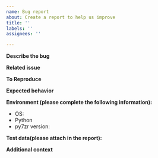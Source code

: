 ```yaml
---
name: Bug report
about: Create a report to help us improve
title: ''
labels: ''
assignees: ''

---
```


**Describe the bug**

<!-- A clear and concise description of what the bug is. -->

**Related issue**
<!-- (if exist)  -->

**To Reproduce**
<!--
Steps to reproduce the behavior:
(example)
1. Prepare test data attached as 'file' in current directory.
2. Run following code with python3.
```
import py7zr
archive = py7zr.SevenZipFile('test.7z','w')
archive.writeall('file')
archive.close()
```
3. test.7z is produced
4. run command in ternminal '7z l test.7z'
5. See error
-->

**Expected behavior**
<!-- A clear and concise description of what you expected to happen. -->

**Environment (please complete the following information):**
 - OS: <!-- [e.g. Windows 10, Ubuntu Linux 18.04.01] -->
 - Python <!-- [e.g. 3.6, pypy3.6.9-7.3.0] -->
 - py7zr version: <!-- [e.g. v0.5b1, commit #123456 on master] -->

**Test data(please attach in the report):**
<!-- A minimum test data to reproduce your problem. -->

**Additional context**
<!-- Add any other context about the problem here.-->
